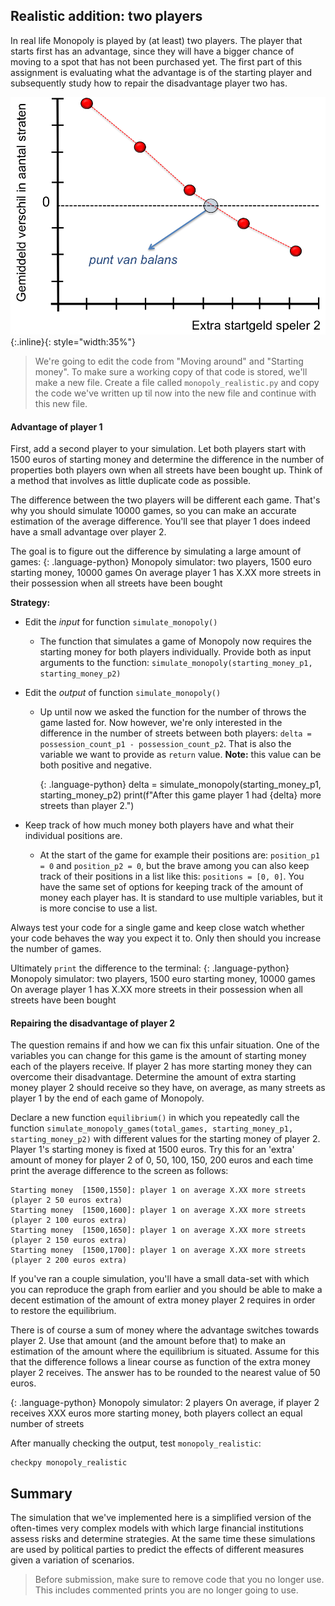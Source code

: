 ## Realistic addition: two players

In real life Monopoly is played by (at least) two players. The player that starts first has an advantage, since they will have a bigger chance of moving to a spot that has not been purchased yet. The first part of this assignment is evaluating what the advantage is of the starting player and subsequently study how to repair the disadvantage player two has.

![](Balans.png){:.inline}{: style="width:35%"}

> We're going to edit the code from "Moving around" and "Starting money". To make sure a working copy of that code is stored, we'll make a new file. Create a file called `monopoly_realistic.py` and copy the code we've written up til now into the new file and continue with this new file.

#### Advantage of player 1

First, add a second player to your simulation. Let both players start with 1500 euros of starting money and determine the difference in the number of properties both players own when all streets have been bought up. Think of a method that involves as little duplicate code as possible.

The difference between the two players will be different each game. That's why you should simulate 10000 games, so you can make an accurate estimation of the average difference. You'll see that player 1 does indeed have a small advantage over player 2.

The goal is to figure out the difference by simulating a large amount of games:
{: .language-python}
    Monopoly simulator: two players, 1500 euro starting money, 10000 games
    On average player 1 has X.XX more streets in their possession when all streets have been bought


**Strategy:**

  * Edit the *input* for function `simulate_monopoly()`
      - The function that simulates a game of Monopoly now requires the starting money for both players individually. Provide both as input arguments to the function:
      `simulate_monopoly(starting_money_p1, starting_money_p2)`

  * Edit the *output* of function `simulate_monopoly()`

    - Up until now we asked the function for the number of throws the game lasted for. Now however, we're only interested in the difference in the number of streets between both players: `delta = possession_count_p1 - possession_count_p2`. That is also the variable we want to provide as `return` value. **Note:** this value can be both positive and negative.

      {: .language-python}
          delta = simulate_monopoly(starting_money_p1, starting_money_p2)
          print(f"After this game player 1 had {delta} more streets than player 2.")

  * Keep track of how much money both players have and what their individual positions are.

    * At the start of the game for example their positions are: `position_p1 = 0` and `position_p2 = 0`, but the brave among you can also keep track of their positions in a list like this: `positions = [0, 0]`. You have the same set of options for keeping track of the amount of money each player has. It is standard to use multiple variables, but it is more concise to use a list.

Always test your code for a single game and keep close watch whether your code behaves the way you expect it to. Only then should you increase the number of games.

Ultimately `print` the difference to the terminal:
{: .language-python}
    Monopoly simulator: two players, 1500 euro starting money, 10000 games
    On average player 1 has X.XX more streets in their possession when all streets have been bought

#### Repairing the disadvantage of player 2

The question remains if and how we can fix this unfair situation. One of the variables you can change for this game is the amount of starting money each of the players receive. If player 2 has more starting money they can overcome their disadvantage. Determine the amount of extra starting money player 2 should receive so they have, on average, as many streets as player 1 by the end of each game of Monopoly.

Declare a new function `equilibrium()` in which you repeatedly call the function `simulate_monopoly_games(total_games, starting_money_p1, starting_money_p2)` with different values for the starting money of player 2. Player 1's starting money is fixed at 1500 euros. Try this for an 'extra' amount of money for player 2 of 0, 50, 100, 150, 200 euros and each time print the average difference to the screen as follows:

    Starting money  [1500,1550]: player 1 on average X.XX more streets (player 2 50 euros extra)
    Starting money  [1500,1600]: player 1 on average X.XX more streets (player 2 100 euros extra)
    Starting money  [1500,1650]: player 1 on average X.XX more streets (player 2 150 euros extra)
    Starting money  [1500,1700]: player 1 on average X.XX more streets (player 2 200 euros extra)

If you've ran a couple simulation, you'll have a small data-set with which you can reproduce the graph from earlier and you should be able to make a decent estimation of the amount of extra money player 2 requires in order to restore the equilibrium.

There is of course a sum of money where the advantage switches towards player 2. Use that amount (and the amount before that) to make an estimation of the amount where the equilibrium is situated. Assume for this that the difference follows a linear course as function of the extra money player 2 receives. The answer has to be rounded to the nearest value of 50 euros.

{: .language-python}
    Monopoly simulator: 2 players
    On average, if player 2 receives XXX euros more starting money, both players collect an equal number of streets

After manually checking the output, test `monopoly_realistic`:

    checkpy monopoly_realistic

## Summary

The simulation that we've implemented here is a simplified version of the often-times very complex models with which large financial institutions assess risks and determine strategies. At the same time these simulations are used by political parties to predict the effects of different measures given a variation of scenarios.

> Before submission, make sure to remove code that you no longer use. This includes commented prints you are no longer going to use.
